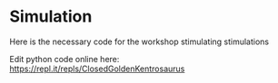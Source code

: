 # Simulation
Here is the necessary code for the workshop stimulating stimulations

Edit python code online here: https://repl.it/repls/ClosedGoldenKentrosaurus
